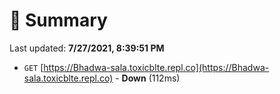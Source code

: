 # 📖 Summary
Last updated: **7/27/2021, 8:39:51 PM**

- `GET` [https://Bhadwa-sala.toxicblte.repl.co](https://Bhadwa-sala.toxicblte.repl.co) - **Down** (112ms)
